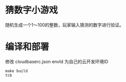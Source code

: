 # 猜数字小游戏
随机生成一个1～100的整数，玩家输入猜测的数字进行验证。

# 编译和部署
修改 cloudbaserc.json envId 为自己的云开发环境ID  
``` shell
make build
tcb
```
